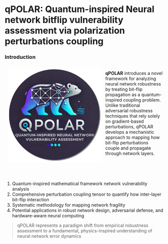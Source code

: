 # qPOLAR: Quantum-inspired Neural network bitflip vulnerability assessment via polarization perturbations coupling

### Introduction

<!-- Add logos -->
<div style="display: block;">
 <img src="res/logo_cropped.png" alt="logo" width="300" style="float: left; margin: 10px;"/> 

<br/>
<b>qPOLAR</b> introduces a novel framework for analyzing neural network robustness by treating bit-flip propagation as a quantum-inspired coupling problem. Unlike traditional adversarial robustness techniques that rely solely on gradient-based perturbations, qPOLAR develops a mechanistic approach to mapping how bit-flip perturbations couple and propagate through network layers.

</div>

<br/><br/><br/>

1. Quantum-inspired mathematical framework network vulnerability analysis
2. Comprehensive perturbation coupling tensor to quantify how inter-layer bit-flip interaction
3. Systematic methodology for mapping network fragility
4. Potential applications in robust network design, adversarial defense, and hardware-aware neural computing
 
> qPOLAR represents a paradigm shift from empirical robustness assessment to a fundamental, physics-inspired understanding of neural network error dynamics